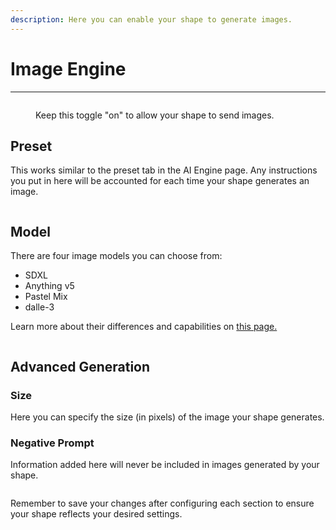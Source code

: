 ```yaml
---
description: Here you can enable your shape to generate images.
---
```


# Image Engine

***

<figure><img src="../../.gitbook/assets/Screenshot 2024-05-30 at 12.33.09 PM.png" alt=""><figcaption><p>Keep this toggle "on" to allow your shape to send images.</p></figcaption></figure>

## Preset

This works similar to the preset tab in the AI Engine page. Any instructions you put in here will be accounted for each time your shape generates an image.&#x20;

<figure><img src="../../.gitbook/assets/Screenshot 2024-05-30 at 12.35.33 PM.png" alt=""><figcaption></figcaption></figure>

## Model

There are four image models you can choose from:&#x20;

* SDXL
* Anything v5
* Pastel Mix
* dalle-3

Learn more about their differences and capabilities on [this page.](../frequently-asked-questions/image-models.md)

<figure><img src="../../.gitbook/assets/Screenshot 2024-05-30 at 12.42.42 PM.png" alt=""><figcaption></figcaption></figure>

## Advanced Generation

### Size&#x20;

Here you can specify the size (in pixels) of the image your shape generates.&#x20;

### Negative Prompt

Information added here will never be included in images generated by your shape.

<figure><img src="../../.gitbook/assets/Screenshot 2024-05-30 at 12.44.24 PM.png" alt=""><figcaption></figcaption></figure>

Remember to save your changes after configuring each section to ensure your shape reflects your desired settings.&#x20;
